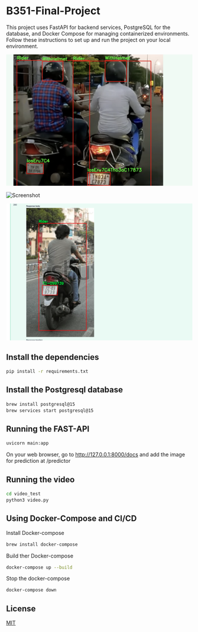 # B351-Final-Project

This project uses FastAPI for backend services, PostgreSQL for the database, and Docker Compose for managing containerized environments. Follow these instructions to set up and run the project on your local environment.

![Alt text](images/image1.png)

![Screenshot](images/image2.png)

![Screenshot](images/image3.png)

## Install the dependencies

```bash 
pip install -r requirements.txt
```

## Install the Postgresql database

```bash 
brew install postgresql@15
brew services start postgresql@15
```
## Running the FAST-API


```bash 
uvicorn main:app
```

On your web browser, go to http://127.0.0.1:8000/docs and add the image for prediction at /predictor


## Running the video

```bash 
cd video_test
python3 video.py
```



## Using Docker-Compose and CI/CD

Install Docker-compose

```bash
brew install docker-compose
```
Build ther Docker-compose

```bash 
docker-compose up --build
```

Stop the docker-compose

```bash 
docker-compose down
```


## License

[MIT](https://choosealicense.com/licenses/mit/)


